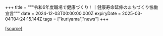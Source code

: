 +++
title = """令和6年度職場で健康づくり！｜健康寿命延伸のまちづくり協働宣言"""
date = 2024-12-03T00:00:00.000Z
expiryDate = 2025-03-04T04:24:15.144Z
tags = ["kuriyama","news"]
+++


[[source]](https://www.town.kuriyama.hokkaido.jp/soshiki/38/29667.html)
